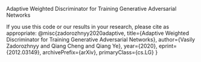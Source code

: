 Adaptive Weighted Discriminator for Training Generative Adversarial Networks


If you use this code or our results in your research, please cite as appropriate:
@misc{zadorozhnyy2020adaptive,
      title={Adaptive Weighted Discriminator for Training Generative Adversarial Networks}, 
      author={Vasily Zadorozhnyy and Qiang Cheng and Qiang Ye},
      year={2020},
      eprint={2012.03149},
      archivePrefix={arXiv},
      primaryClass={cs.LG}
}
